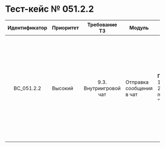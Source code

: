 # Тест-кейс № 051.2.2

| Идентификатор | Приоритет | Требование ТЗ | Модуль | Шаги тест-кейса | Ожидаемый результат |
| :---: | ----- | :---: | ----- | ----- | ----- |
|   BC\_051.2.2 |   Высокий | 9.3. Внутриигровой чат  | Отправка сообщения в чат |   **Проверка метода sendMessage (Ошибка авторизации пользователя)**.  <br> 1\. Запустить проект и открыть браузер. <br> 2\. Ввести в строку браузера “http://server/api/index.php?method=sendMessage\&token=1151f05cd48f5b1a41a5732932e82115\&message=’aaa’ “. |   **Ошибка** \`705\` \- невалидный токен. Пользователь не авторизован <br> Ожидаемый ответ от сервера:<br> { "result": "error", "error": { "code": 705, "text": "User is not found" } } |

